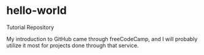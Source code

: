 # hello-world
Tutorial Repository

My introduction to GitHub came through freeCodeCamp, and I will probably utilize it most for projects done through that service.
